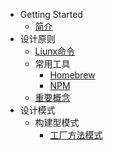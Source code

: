 - Getting Started
  - [简介](/)
- 设计原则
  - [Liunx命令](Linux命令.md)
  - 常用工具
    - [Homebrew](常用工具/Homebrew.md)
    - [NPM](常用工具/npm.md)
  - [重要概念](重要概念.md)
- 设计模式
  - 构建型模式
    - [工厂方法模式](设计模式/构建型模式/工厂方法模式.md)
